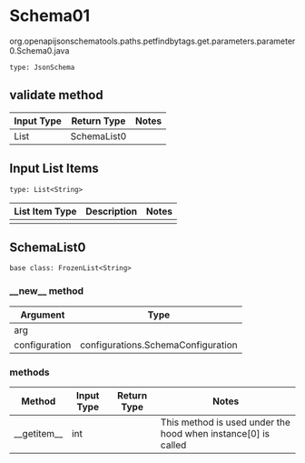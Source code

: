 # Schema01
org.openapijsonschematools.paths.petfindbytags.get.parameters.parameter0.Schema0.java
```
type: JsonSchema
```

## validate method
| Input Type | Return Type | Notes |
| ---------- | ----------- | ----- |
| List<String> | SchemaList0 | |

## Input List Items
```
type: List<String>
```
List Item Type | Description | Notes
-------------------- | ------------- | -------------
 |  |

## SchemaList0
```
base class: FrozenList<String>
```
### &lowbar;&lowbar;new&lowbar;&lowbar; method
Argument | Type
-------- | ------
arg      | 
configuration | configurations.SchemaConfiguration

### methods
Method | Input Type | Return Type | Notes
------ | ---------- | ----------- | ------
&lowbar;&lowbar;getitem&lowbar;&lowbar; | int |  | This method is used under the hood when instance[0] is called

